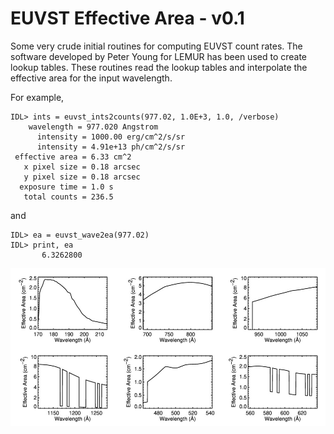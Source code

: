 
# EUVST Effective Area - v0.1

Some very crude initial routines for computing EUVST count rates. The software developed by Peter
Young for LEMUR has been used to create lookup tables. These routines read the lookup tables and
interpolate the effective area for the input wavelength.

For example,

```
IDL> ints = euvst_ints2counts(977.02, 1.0E+3, 1.0, /verbose)
    wavelength = 977.020 Angstrom
      intensity = 1000.00 erg/cm^2/s/sr
      intensity = 4.91e+13 ph/cm^2/s/sr
 effective area = 6.33 cm^2
   x pixel size = 0.18 arcsec
   y pixel size = 0.18 arcsec
  exposure time = 1.0 s
   total counts = 236.5
```   

and 

```
IDL> ea = euvst_wave2ea(977.02)
IDL> print, ea
       6.3262800
```

![Effective area as a function of wavelength.](README-f1.jpg)

